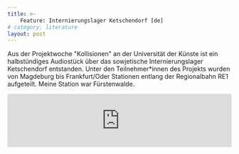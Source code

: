 ```yaml
---
title: >-
    Feature: Internierungslager Ketschendorf [de]
# category: literature
layout: post
---
```


Aus der Projektwoche "Kollisionen" an der Universität der Künste ist ein halbstündiges Audiostück über das sowjetische Internierungslager Ketschendorf entstanden. Unter den Teilnehmer*innen des Projekts wurden von Magdeburg bis Frankfurt/Oder Stationen entlang der Regionalbahn RE1 aufgeteilt. Meine Station war Fürstenwalde.

<iframe width="100%" height="120" scrolling="no" frameborder="no" allow="autoplay" src="https://w.soundcloud.com/player/?url=https%3A//api.soundcloud.com/tracks/560398497&color=%23645f54&auto_play=false&hide_related=true&show_comments=false&show_user=true&show_reposts=false&show_teaser=false"></iframe>